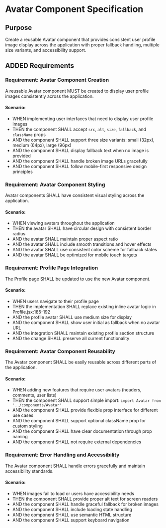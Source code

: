 # Avatar Component Specification

## Purpose
Create a reusable Avatar component that provides consistent user profile image display across the application with proper fallback handling, multiple size variants, and accessibility support.

## ADDED Requirements

### Requirement: Avatar Component Creation
A reusable Avatar component MUST be created to display user profile images consistently across the application.

#### Scenario:
- WHEN implementing user interfaces that need to display user profile images
- THEN the component SHALL accept `src`, `alt`, `size`, `fallback`, and `className` props
- AND the component SHALL support three size variants: small (32px), medium (64px), large (96px)
- AND the component SHALL display fallback text when no image is provided
- AND the component SHALL handle broken image URLs gracefully
- AND the component SHALL follow mobile-first responsive design principles

### Requirement: Avatar Component Styling
Avatar components SHALL have consistent visual styling across the application.

#### Scenario:
- WHEN viewing avatars throughout the application
- THEN the avatar SHALL have circular design with consistent border radius
- AND the avatar SHALL maintain proper aspect ratio
- AND the avatar SHALL include smooth transitions and hover effects
- AND the avatar SHALL use consistent color scheme for fallback states
- AND the avatar SHALL be optimized for mobile touch targets

### Requirement: Profile Page Integration
The Profile page SHALL be updated to use the new Avatar component.

#### Scenario:
- WHEN users navigate to their profile page
- THEN the implementation SHALL replace existing inline avatar logic in Profile.jsx:185-192
- AND the profile avatar SHALL use medium size for display
- AND the component SHALL show user initial as fallback when no avatar URL
- AND the integration SHALL maintain existing profile section structure
- AND the change SHALL preserve all current functionality

### Requirement: Avatar Component Reusability
The Avatar component SHALL be easily reusable across different parts of the application.

#### Scenario:
- WHEN adding new features that require user avatars (headers, comments, user lists)
- THEN the component SHALL support simple import: `import Avatar from '../components/Avatar'`
- AND the component SHALL provide flexible prop interface for different use cases
- AND the component SHALL support optional className prop for custom styling
- AND the component SHALL have clear documentation through prop naming
- AND the component SHALL not require external dependencies

### Requirement: Error Handling and Accessibility
The Avatar component SHALL handle errors gracefully and maintain accessibility standards.

#### Scenario:
- WHEN images fail to load or users have accessibility needs
- THEN the component SHALL provide proper alt text for screen readers
- AND the component SHALL handle graceful fallback for broken images
- AND the component SHALL include loading state handling
- AND the component SHALL use semantic HTML structure
- AND the component SHALL support keyboard navigation